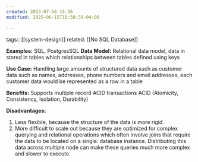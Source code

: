 ```yaml
---
created: 2023-07-16 15:26
modified: 2025-06-15T18:58:58-04:00

---
```

tags:: [[system-design]]
related: [[No SQL Database]]

**Examples:** SQL, PostgresSQL
**Data Model:**
	Relational data model, data in stored in tables which relationships between tables defined using keys

**Use Case:**
	Handling large amounts of structured data such as customer data such as names, addresses, phone numbers and email addresses, each customer data would be represented as a row in a table

**Benefits:**
	Supports multiple record ACID transactions ACID (Atomicity, Consistency, Isolation, Durability)

**Disadvantages:**
1. Less flexible, because the structure of the data is more rigid.
2. More difficult to scale out because they are optimized for complex querying and relational operations which often involve joins that require the data to be located on a single. database instance. Distributing this data across multiple node can make these queries much more complex and slower to execute.

